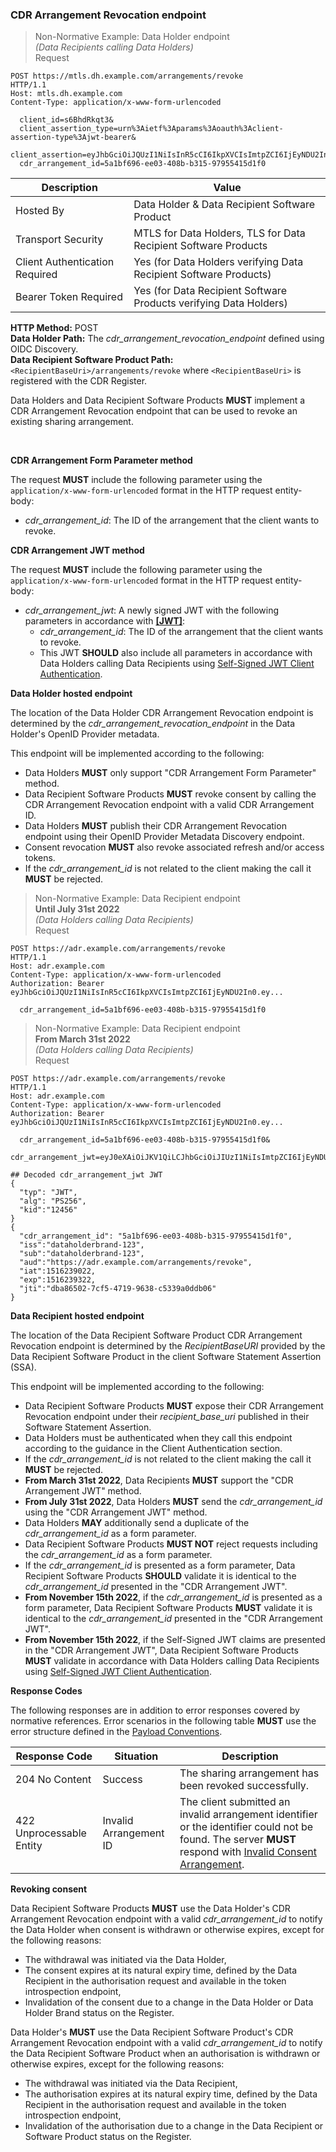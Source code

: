 ### CDR Arrangement Revocation endpoint

> Non-Normative Example: Data Holder endpoint  
> _(Data Recipients calling Data Holders)_  
>Request

```
POST https://mtls.dh.example.com/arrangements/revoke
HTTP/1.1
Host: mtls.dh.example.com
Content-Type: application/x-www-form-urlencoded

  client_id=s6BhdRkqt3&
  client_assertion_type=urn%3Aietf%3Aparams%3Aoauth%3Aclient-assertion-type%3Ajwt-bearer&
  client_assertion=eyJhbGciOiJQUzI1NiIsInR5cCI6IkpXVCIsImtpZCI6IjEyNDU2In0.ey...&
  cdr_arrangement_id=5a1bf696-ee03-408b-b315-97955415d1f0
```

| Description | Value |
|---|---|
| Hosted By | Data Holder & Data Recipient Software Product |
| Transport Security | MTLS for Data Holders, TLS for Data Recipient Software Products |
| Client Authentication Required | Yes (for Data Holders verifying Data Recipient Software Products) |
| Bearer Token Required| Yes (for Data Recipient Software Products verifying Data Holders) |

**HTTP Method:** POST  
**Data Holder Path:** The _cdr_arrangement_revocation_endpoint_ defined using OIDC Discovery.  
**Data Recipient Software Product Path:** `<RecipientBaseUri>/arrangements/revoke` where `<RecipientBaseUri>` is registered with the CDR Register.

Data Holders and Data Recipient Software Products **MUST** implement a CDR Arrangement Revocation endpoint that can be used to revoke an existing sharing arrangement.

<br/>



**CDR Arrangement Form Parameter method**

The request **MUST** include the following parameter using the `application/x-www-form-urlencoded` format in the HTTP request entity-body:

* _cdr_arrangement_id_: The ID of the arrangement that the client wants to revoke.

**CDR Arrangement JWT method**

The request **MUST** include the following parameter using the `application/x-www-form-urlencoded` format in the HTTP request entity-body:

* _cdr_arrangement_jwt_: A newly signed JWT with the following parameters in accordance with **[[JWT]](#nref-JWT)**:
  * _cdr_arrangement_id_: The ID of the arrangement that the client wants to revoke.
  * This JWT **SHOULD** also include all parameters in accordance with Data Holders calling Data Recipients using [Self-Signed JWT Client Authentication](https://consumerdatastandardsaustralia.github.io/standards/#self-signed-jwt-client-authentication).

**Data Holder hosted endpoint**

The location of the Data Holder CDR Arrangement Revocation endpoint is determined by the _cdr_arrangement_revocation_endpoint_ in the Data Holder's OpenID Provider metadata.

This endpoint will be implemented according to the following:

* Data Holders **MUST** only support "CDR Arrangement Form Parameter" method.
* Data Recipient Software Products **MUST** revoke consent by calling the CDR Arrangement Revocation endpoint with a valid CDR Arrangement ID.
* Data Holders **MUST** publish their CDR Arrangement Revocation endpoint using their OpenID Provider Metadata Discovery endpoint.
* Consent revocation **MUST** also revoke associated refresh and/or access tokens.
* If the _cdr_arrangement_id_ is not related to the client making the call it **MUST** be rejected.


> Non-Normative Example: Data Recipient endpoint  
> **Until July 31st 2022**  
> _(Data Holders calling Data Recipients)_  
>Request

```
POST https://adr.example.com/arrangements/revoke
HTTP/1.1
Host: adr.example.com
Content-Type: application/x-www-form-urlencoded
Authorization: Bearer eyJhbGciOiJQUzI1NiIsInR5cCI6IkpXVCIsImtpZCI6IjEyNDU2In0.ey...

  cdr_arrangement_id=5a1bf696-ee03-408b-b315-97955415d1f0
```

> Non-Normative Example: Data Recipient endpoint  
>**From March 31st 2022**  
> _(Data Holders calling Data Recipients)_  
>Request

```
POST https://adr.example.com/arrangements/revoke
HTTP/1.1
Host: adr.example.com
Content-Type: application/x-www-form-urlencoded
Authorization: Bearer eyJhbGciOiJQUzI1NiIsInR5cCI6IkpXVCIsImtpZCI6IjEyNDU2In0.ey...

  cdr_arrangement_id=5a1bf696-ee03-408b-b315-97955415d1f0&
  cdr_arrangement_jwt=eyJ0eXAiOiJKV1QiLCJhbGciOiJIUzI1NiIsImtpZCI6IjEyNDU2In0.ey...

## Decoded cdr_arrangement_jwt JWT
{
  "typ": "JWT",
  "alg": "PS256",
  "kid":"12456"
}
{
  "cdr_arrangement_id": "5a1bf696-ee03-408b-b315-97955415d1f0",
  "iss":"dataholderbrand-123",
  "sub":"dataholderbrand-123",
  "aud":"https://adr.example.com/arrangements/revoke",
  "iat":1516239022,
  "exp":1516239322,
  "jti":"dba86502-7cf5-4719-9638-c5339a0ddb06"
}
```

**Data Recipient hosted endpoint**

The location of the Data Recipient Software Product CDR Arrangement Revocation endpoint is determined by the _RecipientBaseURI_ provided by the Data Recipient Software Product in the client Software Statement Assertion (SSA).

This endpoint will be implemented according to the following:

* Data Recipient Software Products **MUST** expose their CDR Arrangement Revocation endpoint under their _recipient_base_uri_ published in their Software Statement Assertion.
* Data Holders must be authenticated when they call this endpoint according to the guidance in the Client Authentication section.
* If the _cdr_arrangement_id_ is not related to the client making the call it **MUST** be rejected.
* **From March 31st 2022**, Data Recipients **MUST** support the "CDR Arrangement JWT" method.
* **From July 31st 2022**, Data Holders **MUST** send the _cdr_arrangement_id_ using the "CDR Arrangement JWT" method.
* Data Holders **MAY** additionally send a duplicate of the _cdr_arrangement_id_ as a form parameter.
* Data Recipient Software Products **MUST NOT** reject requests including the _cdr_arrangement_id_ as a form parameter. 
* If the _cdr_arrangement_id_ is presented as a form parameter, Data Recipient Software Products **SHOULD** validate it is identical to the _cdr_arrangement_id_ presented in the "CDR Arrangement JWT".
* **From November 15th 2022**, if the _cdr_arrangement_id_ is presented as a form parameter, Data Recipient Software Products **MUST** validate it is identical to the _cdr_arrangement_id_ presented in the "CDR Arrangement JWT".
* **From November 15th 2022**, if the Self-Signed JWT claims are presented in the "CDR Arrangement JWT", Data Recipient Software Products **MUST** validate in accordance with Data Holders calling Data Recipients using [Self-Signed JWT Client Authentication](#self-signed-jwt-client-authentication).

**Response Codes**

The following responses are in addition to error responses covered by normative references. Error scenarios in the following table **MUST** use the error structure defined in the [Payload Conventions](#payload-conventions).

Response Code | Situation | Description
-- | -- | --
204 No Content | Success | The sharing arrangement has been revoked successfully.
422 Unprocessable Entity | Invalid Arrangement ID | The client submitted an invalid arrangement identifier or the identifier could not be found. The server **MUST** respond with [Invalid Consent Arrangement](#error-422-authorisation-invalid-arrangement).



**Revoking consent**

Data Recipient Software Products **MUST** use the Data Holder's CDR Arrangement Revocation endpoint with a valid _cdr_arrangement_id_ to notify the Data Holder when consent is withdrawn or otherwise expires, except for the following reasons:

- The withdrawal was initiated via the Data Holder,
- The consent expires at its natural expiry time, defined by the Data Recipient in the authorisation request and available in the token introspection endpoint,
- Invalidation of the consent due to a change in the Data Holder or Data Holder Brand status on the Register.

Data Holder's **MUST** use the Data Recipient Software Product's CDR Arrangement Revocation endpoint with a valid _cdr_arrangement_id_ to notify the Data Recipient Software Product when an authorisation is withdrawn or otherwise expires, except for the following reasons:

- The withdrawal was initiated via the Data Recipient,
- The authorisation expires at its natural expiry time, defined by the Data Recipient in the authorisation request and available in the token introspection endpoint,
- Invalidation of the authorisation due to a change in the Data Recipient or Software Product status on the Register.
